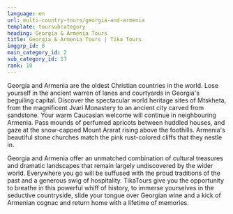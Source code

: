 ```yaml
---
language: en
url: multi-country-tours/georgia-and-armenia
template: toursubcategory
heading: Georgia & Armenia Tours
title: Georgia & Armenia Tours | Tika Tours
imggrp_id: 0
main_category_id: 2
sub_category_id: 17
rank: 10
---
```

<div class="row content-row"><!-- 993 (2)-->
<div class="col-xs-12 col-sm-6 col-md-6"><!-- 1356 -->

Georgia and Armenia are the oldest Christian countries in the world. Lose yourself
in the ancient warren of lanes and courtyards in Georgia's beguiling capital. Discover
the spectacular world heritage sites of Mtskheta, from the magnificent Jvari Monastery
to an ancient city carved from sandstone. Your warm Caucasian welcome will continue
in neighbouring Armenia. Pass mounds of perfumed apricots between huddled houses,
and gaze at the snow\-capped Mount Ararat rising above the foothills. Armenia's
beautiful stone churches match the pink rust\-colored cliffs that they nestle in.

</div>

<div class="col-xs-12 col-sm-6 col-md-6"><!-- 1357 -->

Georgia and Armenia offer an unmatched combination of cultural treasures and dramatic
landscapes that remain largely undiscovered by the wider world. Everywhere you go
will be suffused with the proud traditions of the past and a generous swig of hospitality.
TikaTours give you the opportunity to breathe in this powerful whiff of history,
to immerse yourselves in the seductive countryside, slide your tongue over Georgian
wine and a kick of Armenian cognac and return home with a lifetime of memories.

</div>

</div>
